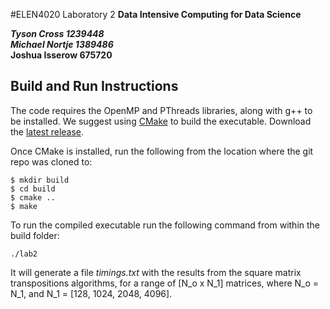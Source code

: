 #ELEN4020 Laboratory 2
**Data Intensive Computing for Data Science**

***Tyson Cross      1239448*** <br>
***Michael Nortje   1389486*** <br>
**Joshua Isserow      675720** <br>


## Build and Run Instructions
The code requires the OpenMP and PThreads libraries, along with g++ to be installed. We suggest using [CMake](https://cmake.org/) to build the executable. Download the [latest release](https://cmake.org/download/).

Once CMake is installed, run the following from the location where the git repo was cloned to:
<pre><code>$ mkdir build
$ cd build
$ cmake ..
$ make
</code></pre>

To run the compiled executable run the following command from within the build folder:
<pre><code>./lab2 
</code></pre>
It will generate a file *timings.txt* with the results from the square matrix transpositions algorithms, for a range of [N_o x N_1] matrices, where N_o = N_1, and N_1 = [128, 1024, 2048, 4096].